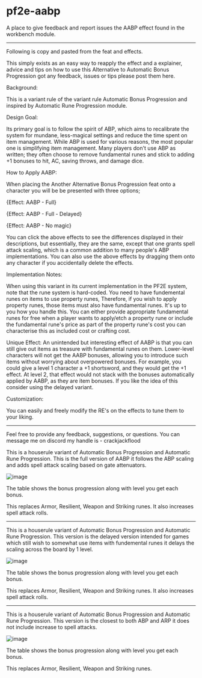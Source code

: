 # pf2e-aabp
 A place to give feedback and report issues the AABP effect found in the workbench module.

---

Following is copy and pasted from the feat and effects.

This simply exists as an easy way to reapply the effect and a explainer, advice and tips on how to use this Alternative to Automatic Bonus Progression got any feedback, issues or tips please post them here.



Background:

This is a variant rule of the variant rule Automatic Bonus Progression and inspired by Automatic Rune Progression module. 



Design Goal:

Its primary goal is to follow the spirit of ABP, which aims to recalibrate the system for mundane, less-magical settings and reduce the time spent on item management. While ABP is used for various reasons, the most popular one is simplifying item management. Many players don't use ABP as written; they often choose to remove fundamental runes and stick to adding +1 bonuses to hit, AC, saving throws, and damage dice.



How to Apply AABP:

When placing the Another Alternative Bonus Progression feat onto a character you will be be presented with three options;



{Effect: AABP - Full}



{Effect: AABP - Full - Delayed}



{Effect: AABP - No magic}



You can click the above effects to see the differences displayed in their descriptions, but essentially, they are the same, except that one grants spell attack scaling, which is a common addition to many people's ABP implementations. You can also use the above effects by dragging them onto any character if you accidentally delete the effects.



Implementation Notes:

When using this variant in its current implementation in the PF2E system, note that the rune system is hard-coded. You need to have fundemental runes on items to use property runes, Therefore, if you wish to apply property runes, those items must also have fundamental runes. It's up to you how you handle this. You can either provide appropriate fundamental runes for free when a player wants to apply/etch a property rune or include the fundamental rune's price as part of the property rune's cost you can characterise this as included cost or crafting cost.



Unique Effect:
An unintended but interesting effect of AABP is that you can still give out items as treasure with fundamental runes on them. Lower-level characters will not get the AABP bonuses, allowing you to introduce such items without worrying about overpowered bonuses. For example, you could give a level 1 character a +1 shortsword, and they would get the +1 effect. At level 2, that effect would not stack with the bonuses automatically applied by AABP, as they are item bonuses. If you like the idea of this consider using the delayed variant.



Customization:

You can easily and freely modify the RE's on the effects to tune them to your liking. 

---

Feel free to provide any feedback, suggestions, or questions. You can message me on discord my handle is - crackjackflood

This is a houserule variant of Automatic Bonus Progression and Automatic Rune Progression. This is the full version of AABP it follows the ABP scaling and adds spell attack scaling based on gate attenuators.

![image](https://github.com/CrackJackFlood/pf2e-aabp/assets/49882452/c095e927-f2a3-4f23-92ef-9bccdf4727f4)

The table shows the bonus progression along with level you get each bonus. 

This replaces Armor, Resilient, Weapon and Striking runes. It also increases spell attack rolls.

---

This is a houserule variant of Automatic Bonus Progression and Automatic Rune Progression. This version is the delayed version intended for games which still wish to somewhat use items with fundemental runes it delays the scaling across the board by 1 level.

![image](https://github.com/CrackJackFlood/pf2e-aabp/assets/49882452/824def0f-0f18-4314-9099-6384a6fe7e63)

The table shows the bonus progression along with level you get each bonus. 

This replaces Armor, Resilient, Weapon and Striking runes. It also increases spell attack rolls.

---

This is a houserule variant of Automatic Bonus Progression and Automatic Rune Progression. This version is the closest to both ABP and ARP it does not include increase to spell attacks.

![image](https://github.com/CrackJackFlood/pf2e-aabp/assets/49882452/7b36ca04-23d7-4769-91b2-96ac6854373b)

The table shows the bonus progression along with level you get each bonus. 

This replaces Armor, Resilient, Weapon and Striking runes. 
